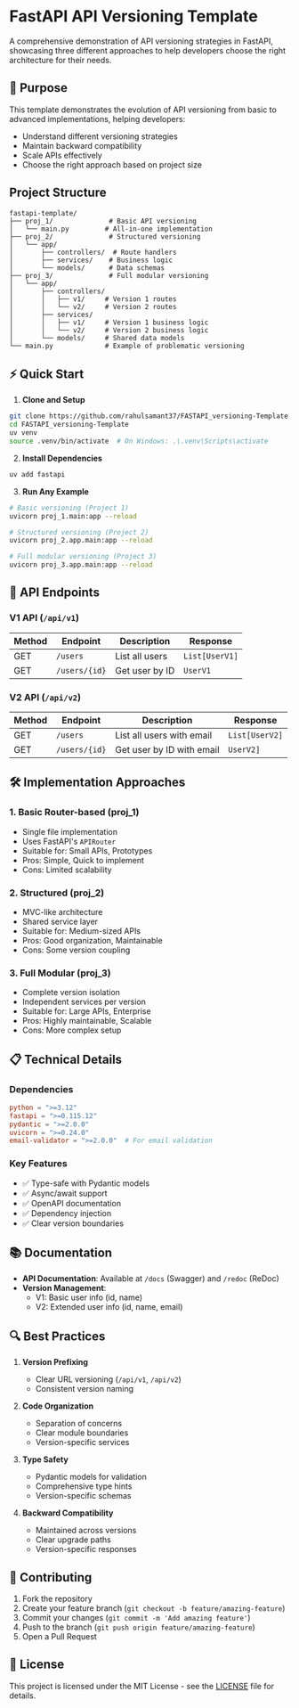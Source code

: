 # FastAPI API Versioning Template

A comprehensive demonstration of API versioning strategies in FastAPI, showcasing three different approaches to help developers choose the right architecture for their needs.

## 🎯 Purpose

This template demonstrates the evolution of API versioning from basic to advanced implementations, helping developers:
- Understand different versioning strategies
- Maintain backward compatibility
- Scale APIs effectively
- Choose the right approach based on project size

##  Project Structure

```
fastapi-template/
├── proj_1/              # Basic API versioning
│   └── main.py         # All-in-one implementation
├── proj_2/              # Structured versioning
│   └── app/
│       ├── controllers/  # Route handlers
│       ├── services/    # Business logic
│       └── models/      # Data schemas
├── proj_3/              # Full modular versioning
│   └── app/
│       ├── controllers/
│       │   ├── v1/     # Version 1 routes
│       │   └── v2/     # Version 2 routes
│       ├── services/
│       │   ├── v1/     # Version 1 business logic
│       │   └── v2/     # Version 2 business logic
│       └── models/     # Shared data models
└── main.py             # Example of problematic versioning
```

## ⚡ Quick Start

1. **Clone and Setup**
```bash
git clone https://github.com/rahulsamant37/FASTAPI_versioning-Template.git
cd FASTAPI_versioning-Template
uv venv
source .venv/bin/activate  # On Windows: .\.venv\Scripts\activate
```

2. **Install Dependencies**
```bash
uv add fastapi
```

3. **Run Any Example**
```bash
# Basic versioning (Project 1)
uvicorn proj_1.main:app --reload

# Structured versioning (Project 2)
uvicorn proj_2.app.main:app --reload

# Full modular versioning (Project 3)
uvicorn proj_3.app.main:app --reload
```

## 🔗 API Endpoints

### V1 API (`/api/v1`)
| Method | Endpoint | Description | Response |
|--------|----------|-------------|----------|
| GET | `/users` | List all users | `List[UserV1]` |
| GET | `/users/{id}` | Get user by ID | `UserV1` |

### V2 API (`/api/v2`)
| Method | Endpoint | Description | Response |
|--------|----------|-------------|----------|
| GET | `/users` | List all users with email | `List[UserV2]` |
| GET | `/users/{id}` | Get user by ID with email | `UserV2]` |

## 🛠️ Implementation Approaches

### 1. Basic Router-based (proj_1)
- Single file implementation
- Uses FastAPI's `APIRouter`
- Suitable for: Small APIs, Prototypes
- Pros: Simple, Quick to implement
- Cons: Limited scalability

### 2. Structured (proj_2)
- MVC-like architecture
- Shared service layer
- Suitable for: Medium-sized APIs
- Pros: Good organization, Maintainable
- Cons: Some version coupling

### 3. Full Modular (proj_3)
- Complete version isolation
- Independent services per version
- Suitable for: Large APIs, Enterprise
- Pros: Highly maintainable, Scalable
- Cons: More complex setup

## 📋 Technical Details

### Dependencies
```toml
python = ">=3.12"
fastapi = ">=0.115.12"
pydantic = ">=2.0.0"
uvicorn = ">=0.24.0"
email-validator = ">=2.0.0"  # For email validation
```

### Key Features
- ✅ Type-safe with Pydantic models
- ✅ Async/await support
- ✅ OpenAPI documentation
- ✅ Dependency injection
- ✅ Clear version boundaries

## 📚 Documentation

- **API Documentation**: Available at `/docs` (Swagger) and `/redoc` (ReDoc)
- **Version Management**: 
  - V1: Basic user info (id, name)
  - V2: Extended user info (id, name, email)

## 🔍 Best Practices

1. **Version Prefixing**
   - Clear URL versioning (`/api/v1`, `/api/v2`)
   - Consistent version naming

2. **Code Organization**
   - Separation of concerns
   - Clear module boundaries
   - Version-specific services

3. **Type Safety**
   - Pydantic models for validation
   - Comprehensive type hints
   - Version-specific schemas

4. **Backward Compatibility**
   - Maintained across versions
   - Clear upgrade paths
   - Version-specific responses

## 🤝 Contributing

1. Fork the repository
2. Create your feature branch (`git checkout -b feature/amazing-feature`)
3. Commit your changes (`git commit -m 'Add amazing feature'`)
4. Push to the branch (`git push origin feature/amazing-feature`)
5. Open a Pull Request

## 📄 License

This project is licensed under the MIT License - see the [LICENSE](LICENSE) file for details.